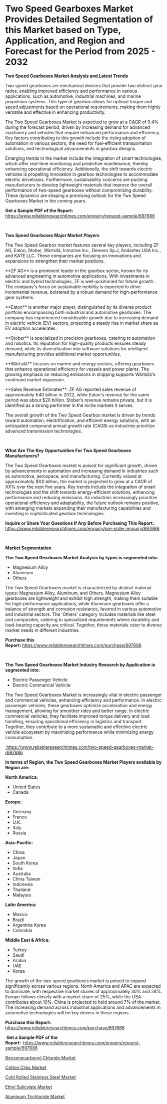 <p><h1>Two Speed Gearboxes Market Provides Detailed Segmentation of this Market based on Type, Application, and Region and Forecast for the Period from 2025 - 2032</h1></p><p><strong>Two Speed Gearboxes Market Analysis and Latest Trends</strong></p>
<p><p>Two speed gearboxes are mechanical devices that provide two distinct gear ratios, enabling improved efficiency and performance in various applications, such as automotive, industrial machines, and marine propulsion systems. This type of gearbox allows for optimal torque and speed adjustments based on operational requirements, making them highly versatile and effective in enhancing productivity.</p><p>The Two Speed Gearboxes Market is expected to grow at a CAGR of 9.4% during the forecast period, driven by increasing demand for advanced machinery and vehicles that require enhanced performance and efficiency. Key factors contributing to this growth include the rising adoption of automation in various sectors, the need for fuel-efficient transportation solutions, and technological advancements in gearbox designs.</p><p>Emerging trends in the market include the integration of smart technologies, which offer real-time monitoring and predictive maintenance, thereby enhancing operational efficiency. Additionally, the shift towards electric vehicles is propelling innovation in gearbox technologies to accommodate electric drivetrains. Furthermore, sustainability concerns are pushing manufacturers to develop lightweight materials that improve the overall performance of two-speed gearboxes without compromising durability. These dynamics are shaping a promising outlook for the Two Speed Gearboxes Market in the coming years.</p></p>
<p><strong>Get a Sample PDF of the Report:&nbsp;</strong> <a href="https://www.reliableresearchtimes.com/enquiry/request-sample/697686?utm_campaign=1940&utm_medium=2&utm_source=Github&utm_content=ia&utm_term=30012025&utm_id=two-speed-gearboxes">https://www.reliableresearchtimes.com/enquiry/request-sample/697686</a></p>
<p>&nbsp;</p>
<p><strong>Two Speed Gearboxes Major Market Players</strong></p>
<p><p>The Two Speed Gearbox market features several key players, including ZF AG, Eaton, Stober, Wärtsilä, Inmotive Inc., Demero Sp.J, Andantex USA Inc., and KATE LLC. These companies are focusing on innovations and expansions to strengthen their market positions.</p><p>**ZF AG** is a prominent leader in the gearbox sector, known for its advanced engineering in automotive applications. With investments in electric and hybrid technologies, ZF is well-positioned for future growth. The company's focus on sustainable mobility is expected to drive incremental revenue, bolstered by a robust demand for high-performance gear systems.</p><p>**Eaton** is another major player, distinguished by its diverse product portfolio encompassing both industrial and automotive gearboxes. The company has experienced considerable growth due to increasing demand in electric vehicle (EV) sectors, projecting a steady rise in market share as EV adoption accelerates.</p><p>**Stober** is specialized in precision gearboxes, catering to automation and robotics. Its reputation for high-quality products ensures steady demand, while its diversification into software solutions for intelligent manufacturing provides additional market opportunities.</p><p>**Wärtsilä** focuses on marine and energy sectors, offering gearboxes that enhance operational efficiency for vessels and power plants. The growing emphasis on reducing emissions in shipping supports Wärtsilä's continued market expansion.</p><p>**Sales Revenue Estimates**: ZF AG reported sales revenue of approximately €40 billion in 2022, while Eaton's revenue for the same period was about $20 billion. Stober’s revenue remains private, but it is identified as a strong performer in the niche markets it serves. </p><p>The overall growth of the Two Speed Gearbox market is driven by trends toward automation, electrification, and efficient energy solutions, with an anticipated compound annual growth rate (CAGR) as industries prioritize advanced transmission technologies.</p></p>
<p>&nbsp;</p>
<p><strong>What Are The Key Opportunities For Two Speed Gearboxes Manufacturers?</strong></p>
<p><p>The Two Speed Gearboxes market is poised for significant growth, driven by advancements in automation and increasing demand in industries such as automotive, aerospace, and manufacturing. Currently valued at approximately $XX billion, the market is projected to grow at a CAGR of XX% over the next five years. Key trends include the integration of smart technologies and the shift towards energy-efficient solutions, enhancing performance and reducing emissions. As industries increasingly prioritize operational efficiency and adaptability, the future outlook remains positive, with emerging markets expanding their manufacturing capabilities and investing in sophisticated gearbox technologies.</p></p>
<p><strong>Inquire or Share Your Questions If Any Before Purchasing This Report:</strong> <a href="https://www.reliableresearchtimes.com/enquiry/pre-order-enquiry/697686?utm_campaign=1940&utm_medium=2&utm_source=Github&utm_content=ia&utm_term=30012025&utm_id=two-speed-gearboxes">https://www.reliableresearchtimes.com/enquiry/pre-order-enquiry/697686</a></p>
<p>&nbsp;</p>
<p><strong>Market Segmentation</strong></p>
<p><strong>The Two Speed Gearboxes Market Analysis by types is segmented into:</strong></p>
<p><ul><li>Magnesium Alloy</li><li>Aluminum</li><li>Others</li></ul></p>
<p><p>The Two Speed Gearboxes market is characterized by distinct material types: Magnesium Alloy, Aluminum, and Others. Magnesium Alloy gearboxes are lightweight and exhibit high strength, making them suitable for high-performance applications, while Aluminum gearboxes offer a balance of strength and corrosion resistance, favored in various automotive and industrial sectors. The 'Others' category includes materials like steel and composites, catering to specialized requirements where durability and load-bearing capacity are critical. Together, these materials cater to diverse market needs in different industries.</p></p>
<p><strong>Purchase this Report:&nbsp;</strong><a href="https://www.reliableresearchtimes.com/purchase/697686?utm_campaign=1940&utm_medium=2&utm_source=Github&utm_content=ia&utm_term=30012025&utm_id=two-speed-gearboxes">https://www.reliableresearchtimes.com/purchase/697686</a></p>
<p>&nbsp;</p>
<p><strong>The Two Speed Gearboxes Market Industry Research by Application is segmented into:</strong></p>
<p><ul><li>Electric Passenger Vehicle</li><li>Electric Commercial Vehicle</li></ul></p>
<p><p>The Two Speed Gearboxes Market is increasingly vital in electric passenger and commercial vehicles, enhancing efficiency and performance. In electric passenger vehicles, these gearboxes optimize acceleration and energy management, allowing for smoother rides and better range. In electric commercial vehicles, they facilitate improved torque delivery and load handling, ensuring operational efficiency in logistics and transport. Together, they contribute to a more sustainable and effective electric vehicle ecosystem by maximizing performance while minimizing energy consumption.</p></p>
<p><a href="https://www.reliableresearchtimes.com/two-speed-gearboxes-market-r697686?utm_campaign=1940&utm_medium=2&utm_source=Github&utm_content=ia&utm_term=30012025&utm_id=two-speed-gearboxes">&nbsp;https://www.reliableresearchtimes.com/two-speed-gearboxes-market-r697686</a></p>
<p><strong>In terms of Region, the Two Speed Gearboxes Market Players available by Region are:</strong></p>
<p>
    <p> <strong> North America: </strong>
        <ul>
            <li>United States</li>
            <li>Canada</li>
        </ul>
        </p> 
    <p> <strong> Europe: </strong>
        <ul>
            <li>Germany</li>
            <li>France</li>
            <li>U.K.</li>
            <li>Italy</li>
            <li>Russia</li>
        </ul>
        </p> 
    <p> <strong> Asia-Pacific: </strong>
        <ul>
            <li>China</li>
            <li>Japan</li>
            <li>South Korea</li>
            <li>India</li>
            <li>Australia</li>
            <li>China Taiwan</li>
            <li>Indonesia</li>
            <li>Thailand</li>
            <li>Malaysia</li>
        </ul>
        </p> 
    <p> <strong> Latin America: </strong>
        <ul>
            <li>Mexico</li>
            <li>Brazil</li>
            <li>Argentina Korea</li>
            <li>Colombia</li>
        </ul>
        </p> 
    <p> <strong> Middle East & Africa: </strong>
        <ul>
            <li>Turkey</li>
            <li>Saudi</li>
            <li>Arabia</li>
            <li>UAE</li>
            <li>Korea</li>
        </ul>
    </p>
    </p>
<p><p>The growth of the two-speed gearboxes market is poised to expand significantly across various regions. North America and APAC are expected to dominate, with respective market shares of approximately 30% and 28%. Europe follows closely with a market share of 25%, while the USA contributes about 10%. China is projected to hold around 7% of the market. The increasing demand across industrial applications and advancements in automotive technologies will be key drivers in these regions.</p></p>
<p><strong>Purchase this Report: </strong><a href="https://www.reliableresearchtimes.com/purchase/697686?utm_campaign=1940&utm_medium=2&utm_source=Github&utm_content=ia&utm_term=30012025&utm_id=two-speed-gearboxes">https://www.reliableresearchtimes.com/purchase/697686</a></p>
<p>&nbsp;<strong>Get a Sample PDF of the Report:&nbsp;&nbsp;</strong><a href="https://www.reliableresearchtimes.com/enquiry/request-sample/697686?utm_campaign=1940&utm_medium=2&utm_source=Github&utm_content=ia&utm_term=30012025&utm_id=two-speed-gearboxes">https://www.reliableresearchtimes.com/enquiry/request-sample/697686</a></p>
<p><strong></strong></p>
<p><p><a href="https://github.com/semiensamuel72378/Market-Research-Report-List-1/blob/main/benzenecarbonyl-chloride-market.md?utm_campaign=1940&utm_medium=2&utm_source=Github&utm_content=ia&utm_term=30012025&utm_id=two-speed-gearboxes">Benzenecarbonyl Chloride Market</a></p><p><a href="https://github.com/lehumiston1971679/Market-Research-Report-List-1/blob/main/cotton-clips-market.md?utm_campaign=1940&utm_medium=2&utm_source=Github&utm_content=ia&utm_term=30012025&utm_id=two-speed-gearboxes">Cotton Clips Market</a></p><p><a href="https://github.com/letisharempel95/Market-Research-Report-List-1/blob/main/cold-rolled-stainless-steel-market.md?utm_campaign=1940&utm_medium=2&utm_source=Github&utm_content=ia&utm_term=30012025&utm_id=two-speed-gearboxes">Cold Rolled Stainless Steel Market</a></p><p><a href="https://github.com/rileymgdorcas/Market-Research-Report-List-1/blob/main/ethyl-salicylate-market.md?utm_campaign=1940&utm_medium=2&utm_source=Github&utm_content=ia&utm_term=30012025&utm_id=two-speed-gearboxes">Ethyl Salicylate Market</a></p><p><a href="https://github.com/locarol73/Market-Research-Report-List-1/blob/main/aluminum-trichloride-market.md?utm_campaign=1940&utm_medium=2&utm_source=Github&utm_content=ia&utm_term=30012025&utm_id=two-speed-gearboxes">Aluminum Trichloride Market</a></p></p>